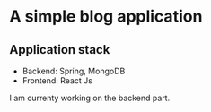 # A simple blog application

## Application stack
-  Backend: Spring, MongoDB
-  Frontend: React Js

I am currenty working on the backend part.
